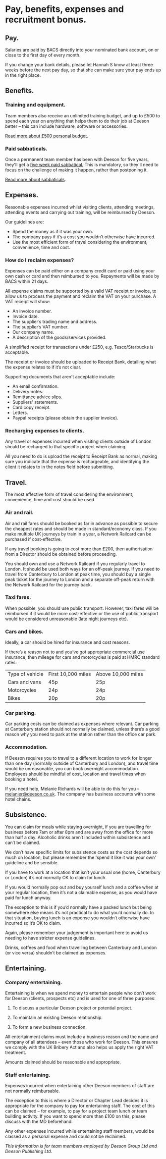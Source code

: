 # Pay, benefits, expenses and recruitment bonus.

## Pay.

Salaries are paid by BACS directly into your nominated bank account, on or close to the first day of every month.

If you change your bank details, please let Hannah S know at least three weeks before the next pay day, so that she can make sure your pay ends up in the right place.

## Benefits.

### Training and equipment.

Team members also receive an unlimited training budget, and up to £500 to spend each year on anything that helps them to do their job at Deeson better – this can include hardware, software or accessories.

[Read more about £500 personal budget](http://handbook.deeson.co.uk/working-at-deeson/tools-purchasing-and-equipment/).

### Paid sabbaticals.

Once a permanent team member has been with Deeson for five years, they'll get a [five week paid sabbatical.](https://www.deeson.co.uk/blog/weve-introduced-sabbaticals-heres-why) This is mandatory, so they'll need to focus on the challenge of making it happen, rather than postponing it.

[Read more about sabbaticals](http://handbook.deeson.co.uk/working-at-deeson/sabbaticals/).

## Expenses.

Reasonable expenses incurred whilst visiting clients, attending meetings, attending events and carrying out training, will be reimbursed by Deeson.

Our guidelines are:

- Spend the money as if it was your own.
- The company pays if it’s a cost you wouldn’t otherwise have incurred. 
- Use the most efficient form of travel considering the environment, convenience, time and cost.

### How do I reclaim expenses?

Expenses can be paid either on a company credit card or paid using your own cash or card and then reimbursed to you. Repayments will be made by BACS within 21 days.

All expense claims must be supported by a valid VAT receipt or invoice, to allow us to process the payment and reclaim the VAT on your purchase. A VAT receipt will show:

- An invoice number.
- Invoice date.
- The supplier’s trading name and address.
- The supplier’s VAT number.
- Our company name.
- A description of the goods/services provided.

A simplified receipt for transactions under £250, e.g. Tesco/Starbucks is acceptable. 

The receipt or invoice should be uploaded to Receipt Bank, detailing what the expense relates to if it’s not clear. 

Supporting documents that aren't acceptable include: 

- An email confirmation.
- Delivery notes. 
- Remittance advice slips. 
- Suppliers' statements. 
- Card copy receipt. 
- Letters. 
- Paypal receipts (please obtain the supplier invoice).

### Recharging expenses to clients.

Any travel or expenses incurred when visiting clients outside of London should be recharged to that specific project when claiming.

All you need to do is upload the receipt to Receipt Bank as normal, making sure you indicate that the expense is rechargeable, and identifying the client it relates to in the notes field before submitting.  

## Travel.

The most effective form of travel considering the environment, convenience, time and cost should be used.

### Air and rail.

Air and rail fares should be booked as far in advance as possible to secure the cheapest rates and should be made in standard/economy class. If you make multiple UK journeys by train in a year, a Network Railcard can be purchased if cost-effective.

If any travel booking is going to cost more than £200, then authorisation from a Director should be obtained before proceeding. 

You should own and use a Network Railcard if you regularly travel to London. It should be used both ways for an off-peak journey. If you need to travel from Canterbury to London at peak time, you should buy a single peak ticket for the journey to London and a separate off-peak return with the Network Railcard for the journey back.

### Taxi fares.

When possible, you should use public transport. However, taxi fares will be reimbursed if it would be more cost-effective or the use of public transport would be considered unreasonable (late night journeys etc).

### Cars and bikes.

Ideally, a car should be hired for insurance and cost reasons. 

If there’s a reason not to and you’ve got appropriate commercial use insurance, then mileage for cars and motorcycles is paid at HMRC standard rates:

<table>
  <tr>
    <td>Type of vehicle</td>
    <td>First 10,000 miles</td>
    <td>Above 10,000 miles</td>
  </tr>
  <tr>
    <td>Cars and vans</td>
    <td>45p</td>
    <td>25p</td>
  </tr>
  <tr>
    <td>Motorcycles</td>
    <td>24p</td>
    <td>24p</td>
  </tr>
  <tr>
    <td>Bikes</td>
    <td>20p</td>
    <td>20p</td>
  </tr>
</table>


### Car parking.

Car parking costs can be claimed as expenses where relevant. Car parking at Canterbury station should not normally be claimed, unless there’s a good reason why you need to park at the station rather than the office car park.

### Accommodation.

If Deeson requires you to travel to a different location to work for longer than one day (normally outside of Canterbury and London), and travel time would be unreasonable, you can book overnight accommodation. Employees should be mindful of cost, location and travel times when booking a hotel. 

If you need help, Melanie Richards will be able to do this for you – [melanier@deeson.co.uk](mailto:melanier@deeson.co.uk). The company has business accounts with some hotel chains.

## Subsistence.

You can claim for meals while staying overnight, if you are travelling for business before 7am or after 8pm and are away from the office for more than half a day. Alcoholic drinks aren’t included within subsistence and can’t be claimed. 

We don’t have specific limits for subsistence costs as the cost depends so much on location, but please remember the 'spend it like it was your own' guideline and be sensible.

If you have to work at a location that isn’t your usual one (home, Canterbury or London) it’s not normally OK to claim for lunch. 

If you would normally pop out and buy yourself lunch and a coffee when at your regular location, then it’s not a claimable expense, as you would have paid for lunch anyway.
 
The exception to this is if you’d normally have a packed lunch but being somewhere else means it’s not practical to do what you’d normally do. In that situation, buying lunch is an expense you wouldn’t otherwise have incurred so it’s OK to claim. 

Again, please remember your judgement is important here to avoid us needing to have stricter expense guidelines.

Drinks, coffees and food when travelling between Canterbury and London (or vice versa) shouldn’t be claimed as expenses.

## Entertaining.

### Company entertaining.

Entertaining is when we spend money to entertain people who don’t work for Deeson (clients, prospects etc) and is used for one of three purposes:

1. To discuss a particular Deeson project or potential project.

2. To maintain an existing Deeson relationship. 

3. To form a new business connection.

All entertainment claims must include a business reason and the name and company of all attendees – even those who work for Deeson. This ensures we comply with the UK Bribery Act and also helps us apply the right VAT treatment. 

Amounts claimed should be reasonable and appropriate.

### Staff entertaining.

Expenses incurred when entertaining other Deeson members of staff are not normally reimbursable. 

The exception to this is where a Director or Chapter Lead decides it is appropriate for the company to pay for entertaining staff. The cost of this can be claimed – for example, to pay for a project team lunch or team building activity. If you want to spend more than £100 on this, please discuss with the MD beforehand.

Any other expenses incurred while entertaining staff members, would be classed as a personal expense and could not be reclaimed.

_This information is for team members employed by Deeson Group Ltd and Deeson Publishing Ltd._